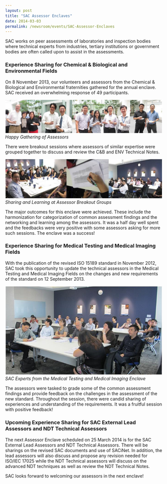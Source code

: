 ```yaml
---
layout: post
title: "SAC Assessor Enclaves"
date: 2014-03-03
permalink: /newsroom/events/SAC-Assessor-Enclaves
---
```


SAC works on peer assessments of laboratories and inspection bodies where technical experts from industries, tertiary institutions or government bodies are often called upon to assist in the assessments.

### Experience Sharing for Chemical & Biological and Environmental Fields

On 8 November 2013, our volunteers and assessors from the Chemical & Biological and Environmental fraternities gathered for the annual enclave. SAC received an overwhelming response of 49 participants.

![Happy Gathering Of Assessors](/images/press-release/photos/Happy-Gathering-of-Assessors.jpg)
*Happy Gathering of Assessors*

There were breakout sessions where assessors of similar expertise were grouped together to discuss and review the C&B and ENV Technical Notes.

![Breakout Groups](/images/press-release/photos/Breakout-Groups.jpg)
*Sharing and Learning at Assessor Breakout Groups*

The major outcomes for this enclave were achieved. These include the harmonization for categorization of common assessment findings and the networking and learning among the assessors. It was a half day well spent and the feedbacks were very positive with some assessors asking for more such sessions. The enclave was a success!

### Experience Sharing for Medical Testing and Medical Imaging Fields
With the publication of the revised ISO 15189 standard in November 2012, SAC took this opportunity to update the technical assessors in the Medical Testing and Medical Imaging Fields on the changes and new requirements of the standard on 12 September 2013.

![SAC Experts](/images/press-release/photos/SAC-Experts.jpg)
*SAC Experts from the Medical Testing and Medical Imaging Enclave*

The assessors were tasked to grade some of the common assessment findings and provide feedback on the challenges in the assessment of the new standard.  Throughout the session, there were candid sharing of experiences and understanding of the requirements. It was a fruitful session with positive feedback!

### Upcoming Experience Sharing for SAC External Lead Assessors and NDT Technical Assessors
The next Assessor Enclave scheduled on 25 March 2014 is for the SAC External Lead Assessors and NDT Technical Assessors. There will be sharings on the revised SAC documents and use of SACiNet. In addition, the lead assessors will also discuss and propose any revision needed for ISO/IEC 17025 while the NDT Technical assessors will discuss on the advanced NDT techniques as well as review the NDT Technical Notes.   

SAC looks forward to welcoming our assessors in the next enclave!  
